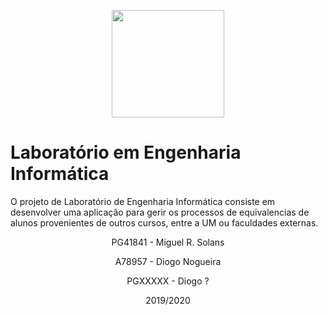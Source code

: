 <p align="center">
   <img width="180" height="172" src="https://upload.wikimedia.org/wikipedia/commons/9/93/EEUMLOGO.png">
</p>

# Laboratório em Engenharia Informática

O projeto de Laboratório de Engenharia Informática consiste em desenvolver uma aplicação para gerir os processos de equivalencias de alunos provenientes de outros cursos, entre a UM ou faculdades externas.



<p align="center">PG41841 - Miguel R. Solans</p>
<p align="center">A78957 - Diogo Nogueira</p>
<p align="center">PGXXXXX - Diogo ? </p>
<p align="center">2019/2020</p>
